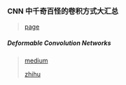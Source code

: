 ### CNN 中千奇百怪的卷积方式大汇总

> [page](https://www.leiphone.com/news/201709/AzBc9Sg44fs57hyY.html)


##### Deformable Convolution Networks

> [medium](https://medium.com/@phelixlau/notes-on-deformable-convolutional-networks-baaabbc11cf3)
> 
> [zhihu](https://www.zhihu.com/question/57493889)